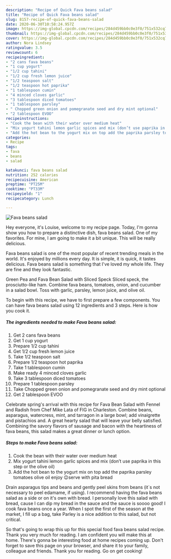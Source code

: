 ```yaml
---
description: "Recipe of Quick Fava beans salad"
title: "Recipe of Quick Fava beans salad"
slug: 8157-recipe-of-quick-fava-beans-salad
date: 2020-06-30T10:58:24.957Z
image: https://img-global.cpcdn.com/recipes/284d459bb0c0e3f0/751x532cq70/fava-beans-salad-recipe-main-photo.jpg
thumbnail: https://img-global.cpcdn.com/recipes/284d459bb0c0e3f0/751x532cq70/fava-beans-salad-recipe-main-photo.jpg
cover: https://img-global.cpcdn.com/recipes/284d459bb0c0e3f0/751x532cq70/fava-beans-salad-recipe-main-photo.jpg
author: Nora Lindsey
ratingvalue: 3.5
reviewcount: 6
recipeingredient:
- "2 cans fava beans"
- "1 cup yogurt"
- "1/2 cup tahini"
- "1/2 cup fresh lemon juice"
- "1/2 teaspoon salt"
- "1/2 teaspoon hot paprika"
- "1 tablespoon cumin"
- "4 minced cloves garlic"
- "3 tablespoon diced tomatoes"
- "1 tablespoon parsley"
- " Chopped green onion and pomegranate seed and dry mint optional"
- "2 tablespoon EVOO"
recipeinstructions:
- "Cook the bean with their water over medium heat"
- "Mix yogurt tahini lemon garlic spices and mix (don’t use paprika in this step or the olive oil)"
- "Add the hot bean to the yogurt mix on top add the paprika parsley tomatoes olive oil enjoy 😉serve with pita bread"
categories:
- Recipe
tags:
- fava
- beans
- salad

katakunci: fava beans salad 
nutrition: 252 calories
recipecuisine: American
preptime: "PT25M"
cooktime: "PT33M"
recipeyield: "1"
recipecategory: Lunch

---
```



![Fava beans salad](https://img-global.cpcdn.com/recipes/284d459bb0c0e3f0/751x532cq70/fava-beans-salad-recipe-main-photo.jpg)

Hey everyone, it's Louise, welcome to my recipe page. Today, I'm gonna show you how to prepare a distinctive dish, fava beans salad. One of my favorites. For mine, I am going to make it a bit unique. This will be really delicious.

Fava beans salad is one of the most popular of recent trending meals in the world. It's enjoyed by millions every day. It is simple, it is quick, it tastes delicious. Fava beans salad is something that I've loved my whole life. They are fine and they look fantastic.

Green Pea and Fava Bean Salad with Sliced Speck Sliced speck, the prosciutto-like ham. Combine fava beans, tomatoes, onion, and cucumber in a salad bowl. Toss with garlic, parsley, lemon juice, and olive oil.


To begin with this recipe, we have to first prepare a few components. You can have fava beans salad using 12 ingredients and 3 steps. Here is how you cook it.

<!--inarticleads1-->

##### The ingredients needed to make Fava beans salad:

1. Get 2 cans fava beans
1. Get 1 cup yogurt
1. Prepare 1/2 cup tahini
1. Get 1/2 cup fresh lemon juice
1. Take 1/2 teaspoon salt
1. Prepare 1/2 teaspoon hot paprika
1. Take 1 tablespoon cumin
1. Make ready 4 minced cloves garlic
1. Take 3 tablespoon diced tomatoes
1. Prepare 1 tablespoon parsley
1. Take  Chopped green onion and pomegranate seed and dry mint optional
1. Get 2 tablespoon EVOO


Celebrate spring&#39;s arrival with this recipe for Fava Bean Salad with Fennel and Radish from Chef Mike Lata of FIG in Charleston. Combine beans, asparagus, watercress, mint, and tarragon in a large bowl; add vinaigrette and pistachios and. A great hearty salad that will leave your belly satisfied. Combining the savory flavors of sausage and bacon with the heartiness of fava beans, this salad makes a great dinner or lunch option. 

<!--inarticleads2-->

##### Steps to make Fava beans salad:

1. Cook the bean with their water over medium heat
1. Mix yogurt tahini lemon garlic spices and mix (don’t use paprika in this step or the olive oil)
1. Add the hot bean to the yogurt mix on top add the paprika parsley tomatoes olive oil enjoy 😉serve with pita bread


Drain asparagus tips and beans and gently peel skins from beans (it`s not necessary to peel edamame, if using). I recommend having the fava beans salad as a side or on it&#39;s own with bread. I personally love this salad with bread, cause I can dip my bread in the sauce and the sauce is soooo good! I cook fava beans once a year. When I spot the first of the season at the market, I fill up a bag, take Parley is a nice addition to this salad, but not critical. 

So that's going to wrap this up for this special food fava beans salad recipe. Thank you very much for reading. I am confident you will make this at home. There's gonna be interesting food at home recipes coming up. Don't forget to save this page on your browser, and share it to your family, colleague and friends. Thank you for reading. Go on get cooking!
